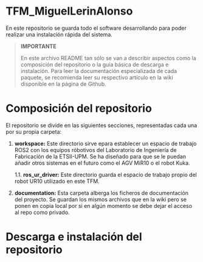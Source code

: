 # TFM_MiguelLerinAlonso

En este repositorio se guarda todo el software desarrollando para poder realizar una instalación rápida del sistema.

> **IMPORTANTE**
>
>En este archivo README tan sólo se van a describir aspectos como la composición del repositorio o la guía básica de descarga e instalación. Para leer la documentación especializada de cada paquete, se recomienda leer su respectivo artículo en la wiki disponible en la página de Github.

# Composición del repositorio
El repositorio se divide en las siguientes secciones, representadas cada una por su propia carpeta:

1. **workspace:** Este directorio sirve epara establecer un espacio de trabajo ROS2 con los equipos róbotivos del Laboratorio de Ingeniería de Fabricación de la ETSII-UPM. Se ha diseñado para que se le puedan añadir otros sistemas en el futuro como el AGV MiR10 o el robot Kuka.

    1.1. **ros_ur_driver:** Este directorio guarda el espacio de trabajo propio del robot UR10 utilizado en este TFM.

2. **documentation:** Esta carpeta alberga los ficheros de documentación del proyecto. Se guardan los mismos archivos que en la wiki pero se ponen en copia local por si en algún momento se debe dejar el acceso al repo como privado.

# Descarga e instalación del repositorio

